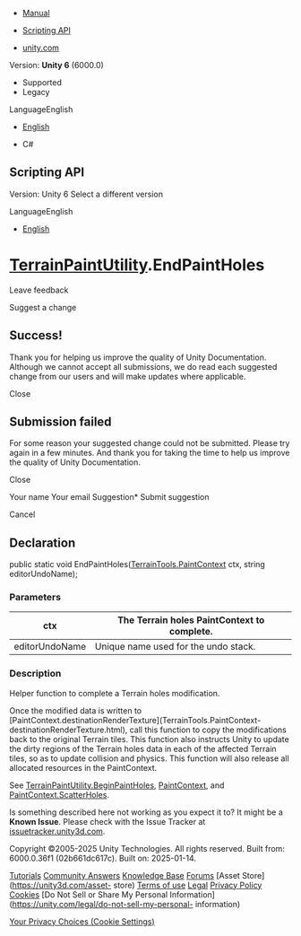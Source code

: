 [ ]()

  * [Manual](../Manual/index.html)
  * [Scripting API](../ScriptReference/index.html)

  * [unity.com](https://unity.com/)

Version: **Unity 6** (6000.0)

  * Supported
  * Legacy

LanguageEnglish

  * [English]()

  * C#

[ ](https://docs.unity3d.com)

## Scripting API

Version: Unity 6 Select a different version

LanguageEnglish

  * [English]()

#  [TerrainPaintUtility](TerrainTools.TerrainPaintUtility.html).EndPaintHoles

Leave feedback

Suggest a change

## Success!

Thank you for helping us improve the quality of Unity Documentation. Although
we cannot accept all submissions, we do read each suggested change from our
users and will make updates where applicable.

Close

## Submission failed

For some reason your suggested change could not be submitted. Please <a>try
again</a> in a few minutes. And thank you for taking the time to help us
improve the quality of Unity Documentation.

Close

Your name Your email Suggestion* Submit suggestion

Cancel

[ ]()

## Declaration

public static void
EndPaintHoles([TerrainTools.PaintContext](TerrainTools.PaintContext.html) ctx,
string editorUndoName);

### Parameters

ctx | The Terrain holes PaintContext to complete.  
---|---  
editorUndoName | Unique name used for the undo stack.  
  
### Description

Helper function to complete a Terrain holes modification.

Once the modified data is written to
[PaintContext.destinationRenderTexture](TerrainTools.PaintContext-
destinationRenderTexture.html), call this function to copy the modifications
back to the original Terrain tiles. This function also instructs Unity to
update the dirty regions of the Terrain holes data in each of the affected
Terrain tiles, so as to update collision and physics. This function will also
release all allocated resources in the PaintContext.  
  
See
[TerrainPaintUtility.BeginPaintHoles](TerrainTools.TerrainPaintUtility.BeginPaintHoles.html),
[PaintContext](TerrainTools.PaintContext.html), and
[PaintContext.ScatterHoles](TerrainTools.PaintContext.ScatterHoles.html).

Is something described here not working as you expect it to? It might be a
**Known Issue**. Please check with the Issue Tracker at
[issuetracker.unity3d.com](https://issuetracker.unity3d.com).

Copyright ©2005-2025 Unity Technologies. All rights reserved. Built from:
6000.0.36f1 (02b661dc617c). Built on: 2025-01-14.

[Tutorials](https://unity3d.com/learn) [Community
Answers](https://answers.unity3d.com) [Knowledge
Base](https://support.unity3d.com/hc/en-us)
[Forums](https://forum.unity3d.com) [Asset Store](https://unity3d.com/asset-
store) [Terms of use](https://docs.unity3d.com/Manual/TermsOfUse.html)
[Legal](https://unity.com/legal) [Privacy
Policy](https://unity.com/legal/privacy-policy)
[Cookies](https://unity.com/legal/cookie-policy) [Do Not Sell or Share My
Personal Information](https://unity.com/legal/do-not-sell-my-personal-
information)

[Your Privacy Choices (Cookie Settings)](javascript:void\(0\);)


